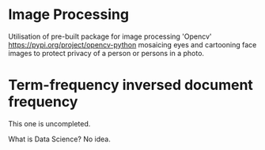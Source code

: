 # Image Processing

Utilisation of pre-built package for image processing 'Opencv' https://pypi.org/project/opencv-python
mosaicing eyes and cartooning face images to protect privacy of a person or persons in a photo.

# Term-frequency inversed document frequency 

This one is uncompleted.

What is Data Science? No idea.
